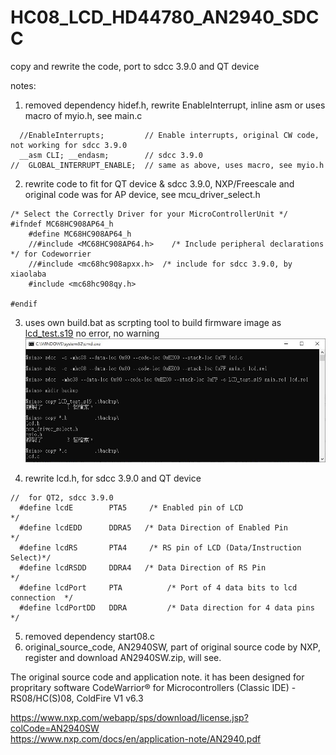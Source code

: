# HC08_LCD_HD44780_AN2940_SDCC
copy and rewrite the code, port to sdcc 3.9.0 and QT device

notes:
1) removed dependency hidef.h, rewrite EnableInterrupt, inline asm or uses macro of myio.h, see main.c
```
  //EnableInterrupts;         // Enable interrupts, original CW code, not working for sdcc 3.9.0
  __asm CLI; __endasm;        // sdcc 3.9.0
//  GLOBAL_INTERRUPT_ENABLE;  // same as above, uses macro, see myio.h
```
  
    
2) rewrite code to fit for QT device & sdcc 3.9.0, NXP/Freescale and original code was for AP device, see mcu_driver_select.h
```
/* Select the Correctly Driver for your MicroControllerUnit */
#ifndef MC68HC908AP64_h
    #define MC68HC908AP64_h
    //#include <MC68HC908AP64.h>	/* Include peripheral declarations */ for Codeworrier
    //#include <mc68hc908apxx.h>  /* include for sdcc 3.9.0, by xiaolaba
    #include <mc68hc908qy.h>

#endif
```

  
3) uses own build.bat as scrpting tool to build firmware image as [lcd_test.s19](lcd_test.s19)
no error, no warning  
![xiaolaba_built_result.JPG](xiaolaba_built_result.JPG)  

  
    
  
4) rewrite lcd.h, for sdcc 3.9.0 and QT device  
```
//  for QT2, sdcc 3.9.0
  #define lcdE        PTA5     /* Enabled pin of LCD                     */
  #define lcdEDD      DDRA5   /* Data Direction of Enabled Pin          */
  #define lcdRS       PTA4     /* RS pin of LCD (Data/Instruction Select)*/
  #define lcdRSDD     DDRA4   /* Data Direction of RS Pin               */
  #define lcdPort     PTA          /* Port of 4 data bits to lcd connection  */
  #define lcdPortDD   DDRA         /* Data direction for 4 data pins         */
```

5) removed dependency start08.c  
6) original_source_code, AN2940SW, part of original source code by NXP, register and download AN2940SW.zip, will see. 
  
  
  

The original source code and application note. it has been designed for propritary software CodeWarrior® for Microcontrollers (Classic IDE) - RS08/HC(S)08, ColdFire V1 v6.3  
  
https://www.nxp.com/webapp/sps/download/license.jsp?colCode=AN2940SW  
https://www.nxp.com/docs/en/application-note/AN2940.pdf

